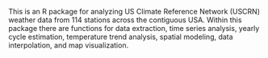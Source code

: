 This is an R package for analyzing US Climate Reference Network (USCRN) weather data from 114 stations across the contiguous USA.
Within this package there are functions for data extraction, time series analysis, yearly cycle estimation, temperature trend analysis, spatial modeling, data interpolation, and map visualization.
